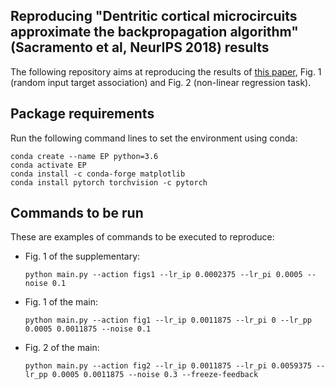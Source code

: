 ## Reproducing "Dentritic cortical microcircuits approximate the backpropagation algorithm" (Sacramento et al, NeurIPS 2018) results

The following repository aims at reproducing the results of [this paper](https://arxiv.org/abs/1810.11393), Fig. 1 (random input target association) and Fig. 2 (non-linear regression task).

## Package requirements

Run the following command lines to set the environment using conda:
```
conda create --name EP python=3.6
conda activate EP
conda install -c conda-forge matplotlib
conda install pytorch torchvision -c pytorch
```

## Commands to be run

These are examples of commands to be executed to reproduce:

+ Fig. 1 of the supplementary:
  ```
  python main.py --action figs1 --lr_ip 0.0002375 --lr_pi 0.0005 --noise 0.1
  ```

+ Fig. 1 of the main:
  ```
  python main.py --action fig1 --lr_ip 0.0011875 --lr_pi 0 --lr_pp 0.0005 0.0011875 --noise 0.1
  ```

+ Fig. 2 of the main:
  ```
  python main.py --action fig2 --lr_ip 0.0011875 --lr_pi 0.0059375 --lr_pp 0.0005 0.0011875 --noise 0.3 --freeze-feedback
  ```
